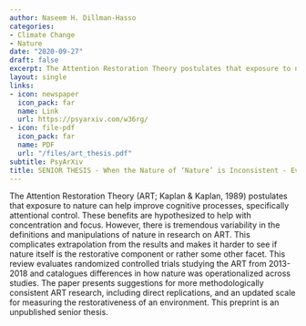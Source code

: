 ```yaml
---
author: Naseem H. Dillman-Hasso
categories:
- Climate Change
- Nature
date: "2020-09-27"
draft: false
excerpt: The Attention Restoration Theory postulates that exposure to nature can help improve cognitive processes, specifically attentional control...
layout: single
links:
- icon: newspaper
  icon_pack: far
  name: Link
  url: https://psyarxiv.com/w36rg/
- icon: file-pdf
  icon_pack: far
  name: PDF
  url: "/files/art_thesis.pdf"
subtitle: PsyArXiv
title: SENIOR THESIS - When the Nature of ‘Nature’ is Inconsistent - Evaluating the Natural Environment in Attention Restoration Theory
---
```

The Attention Restoration Theory (ART; Kaplan & Kaplan, 1989) postulates that exposure to nature can help improve cognitive processes, specifically attentional control. These benefits are hypothesized to help with concentration and focus. However, there is tremendous variability in the definitions and manipulations of nature in research on ART. This complicates extrapolation from the results and makes it harder to see if nature itself is the restorative component or rather some other facet. This review evaluates randomized controlled trials studying the ART from 2013-2018 and catalogues differences in how nature was operationalized across studies. The paper presents suggestions for more methodologically consistent ART research, including direct replications, and an updated scale for measuring the restorativeness of an environment. This preprint is an unpublished senior thesis.